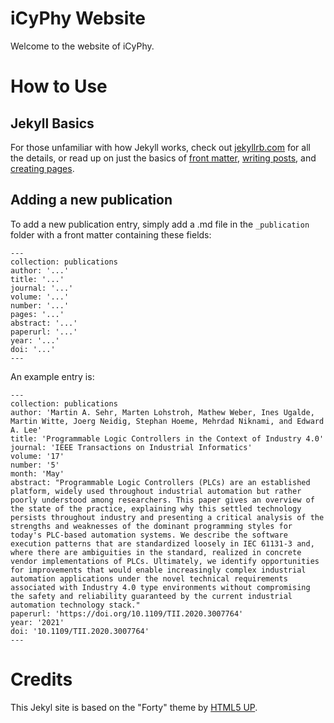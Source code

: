 # iCyPhy Website
Welcome to the website of iCyPhy.

# How to Use
## Jekyll Basics
For those unfamiliar with how Jekyll works, check out [jekyllrb.com](https://jekyllrb.com/) for all the details, 
or read up on just the basics of [front matter](https://jekyllrb.com/docs/frontmatter/), [writing posts](https://jekyllrb.com/docs/posts/), 
and [creating pages](https://jekyllrb.com/docs/pages/).

## Adding a new publication
To add a new publication entry, simply add a .md file in the `_publication` folder with a front matter containing these
fields:
```
---
collection: publications
author: '...'
title: '...'
journal: '...'
volume: '...'
number: '...'
pages: '...'
abstract: '...'
paperurl: '...'
year: '...'
doi: '...'
---
```

An example entry is:
```
---
collection: publications
author: 'Martin A. Sehr, Marten Lohstroh, Mathew Weber, Ines Ugalde, Martin Witte, Joerg Neidig, Stephan Hoeme, Mehrdad Niknami, and Edward A. Lee'
title: 'Programmable Logic Controllers in the Context of Industry 4.0'
journal: 'IEEE Transactions on Industrial Informatics'
volume: '17'
number: '5'
month: 'May'
abstract: "Programmable Logic Controllers (PLCs) are an established platform, widely used throughout industrial automation but rather poorly understood among researchers. This paper gives an overview of the state of the practice, explaining why this settled technology persists throughout industry and presenting a critical analysis of the strengths and weaknesses of the dominant programming styles for today's PLC-based automation systems. We describe the software execution patterns that are standardized loosely in IEC 61131-3 and, where there are ambiguities in the standard, realized in concrete vendor implementations of PLCs. Ultimately, we identify opportunities for improvements that would enable increasingly complex industrial automation applications under the novel technical requirements associated with Industry 4.0 type environments without compromising the safety and reliability guaranteed by the current industrial automation technology stack."
paperurl: 'https://doi.org/10.1109/TII.2020.3007764'
year: '2021'
doi: '10.1109/TII.2020.3007764'
---
```

# Credits

This Jekyl site is based on the "Forty" theme by [HTML5 UP](https://html5up.net/).  
